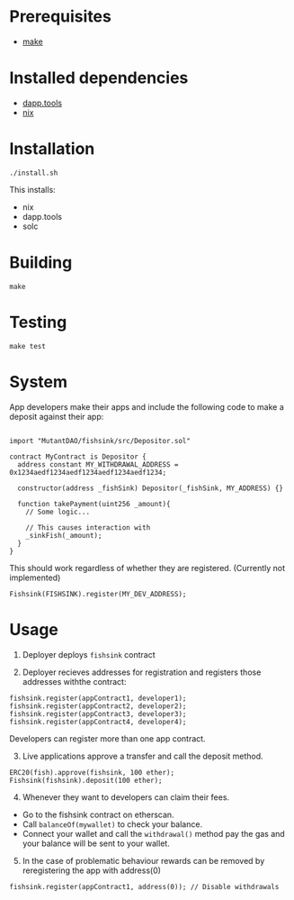 # Prerequisites

- [make](https://www.gnu.org/software/make/)

# Installed dependencies

- [dapp.tools](https://github.com/dapphub/dapptools)
- [nix](https://nixos.org)

# Installation

```
./install.sh
```

This installs:

- nix
- dapp.tools
- solc

# Building

```
make
```

# Testing

```
make test
```

# System

App developers make their apps and include the following code to make a deposit against their app:

```solidity

import "MutantDAO/fishsink/src/Depositor.sol"

contract MyContract is Depositor {
  address constant MY_WITHDRAWAL_ADDRESS = 0x1234aedf1234aedf1234aedf1234aedf1234;

  constructor(address _fishSink) Depositor(_fishSink, MY_ADDRESS) {}

  function takePayment(uint256 _amount){
    // Some logic...

    // This causes interaction with
    _sinkFish(_amount);
  }
}

```

This should work regardless of whether they are registered. (Currently not implemented)

```solidity
Fishsink(FISHSINK).register(MY_DEV_ADDRESS);
```

# Usage

1. Deployer deploys `fishsink` contract

2. Deployer recieves addresses for registration and registers those addresses withthe contract:

```solidity
fishsink.register(appContract1, developer1);
fishsink.register(appContract2, developer2);
fishsink.register(appContract3, developer3);
fishsink.register(appContract4, developer4);
```

Developers can register more than one app contract.

3. Live applications approve a transfer and call the deposit method.

```solidity
ERC20(fish).approve(fishsink, 100 ether);
Fishsink(fishsink).deposit(100 ether);
```

4. Whenever they want to developers can claim their fees.

- Go to the fishsink contract on etherscan.
- Call `balanceOf(mywallet)` to check your balance.
- Connect your wallet and call the `withdrawal()` method pay the gas and your balance will be sent to your wallet.

5. In the case of problematic behaviour rewards can be removed by reregistering the app with address(0)

```solidity
fishsink.register(appContract1, address(0)); // Disable withdrawals
```
